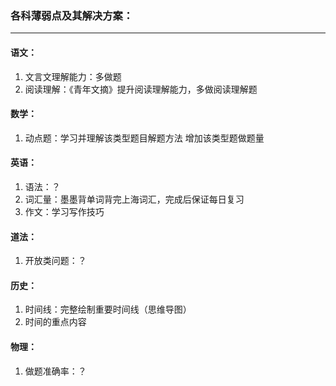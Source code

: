 ### 各科薄弱点及其解决方案：

------

#### 语文：

1. 文言文理解能力：多做题
2. 阅读理解：《青年文摘》提升阅读理解能力，多做阅读理解题

#### 数学：

1. 动点题：学习并理解该类型题目解题方法 增加该类型题做题量

#### 英语：

1. 语法：？
2. 词汇量：墨墨背单词背完上海词汇，完成后保证每日复习
3. 作文：学习写作技巧

#### 道法：

1. 开放类问题：？

#### 历史：

1. 时间线：完整绘制重要时间线（思维导图）
2. 时间的重点内容

#### 物理：

1. 做题准确率：？